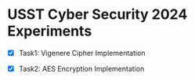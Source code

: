 # USST Cyber Security 2024 Experiments

- [x] Task1: Vigenere Cipher Implementation
- [x] Task2: AES Encryption Implementation

